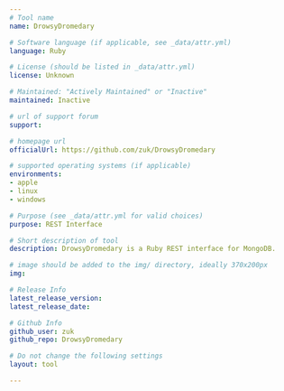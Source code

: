 ```yaml
---
# Tool name
name: DrowsyDromedary

# Software language (if applicable, see _data/attr.yml)
language: Ruby

# License (should be listed in _data/attr.yml)
license: Unknown

# Maintained: "Actively Maintained" or "Inactive"
maintained: Inactive

# url of support forum
support: 

# homepage url
officialUrl: https://github.com/zuk/DrowsyDromedary

# supported operating systems (if applicable)
environments:
- apple
- linux
- windows

# Purpose (see _data/attr.yml for valid choices)
purpose: REST Interface

# Short description of tool
description: DrowsyDromedary is a Ruby REST interface for MongoDB.

# image should be added to the img/ directory, ideally 370x200px
img: 

# Release Info
latest_release_version:
latest_release_date:

# Github Info
github_user: zuk
github_repo: DrowsyDromedary

# Do not change the following settings
layout: tool

---
```

